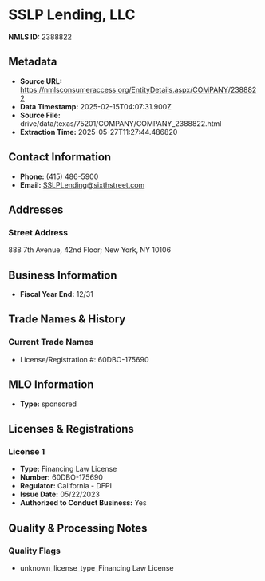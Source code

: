 # SSLP Lending, LLC

**NMLS ID:** 2388822

## Metadata
- **Source URL:** https://nmlsconsumeraccess.org/EntityDetails.aspx/COMPANY/2388822
- **Data Timestamp:** 2025-02-15T04:07:31.900Z
- **Source File:** drive/data/texas/75201/COMPANY/COMPANY_2388822.html
- **Extraction Time:** 2025-05-27T11:27:44.486820

## Contact Information
- **Phone:** (415) 486-5900
- **Email:** SSLPLending@sixthstreet.com

## Addresses
### Street Address
888 7th Avenue, 42nd Floor; New York, NY 10106

## Business Information
- **Fiscal Year End:** 12/31

## Trade Names & History
### Current Trade Names
- License/Registration #: 60DBO-175690

## MLO Information
- **Type:** sponsored

## Licenses & Registrations

### License 1
- **Type:** Financing Law License
- **Number:** 60DBO-175690
- **Regulator:** California - DFPI
- **Issue Date:** 05/22/2023
- **Authorized to Conduct Business:** Yes

## Quality & Processing Notes
### Quality Flags
- unknown_license_type_Financing Law License
